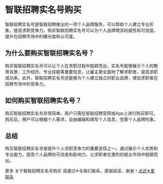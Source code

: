 # 智联招聘实名号购买

智联招聘实名号是智联招聘推出的一项个人品牌服务，可以帮助个人建立专业形象，提高求职竞争力。购买智联招聘实名号可以为个人品牌增添权威性和可信度，提升在招聘市场中的曝光度和认可度。

## 为什么要购买智联招聘实名号？

购买智联招聘实名号可以让个人在求职过程中脱颖而出。实名号能够展示个人的教育背景、工作经历、专业技能等重要信息，让雇主更全面地了解求职者，提高求职成功率。此外，智联招聘实名号还能够为个人建立独立的职业品牌，增加求职者在招聘市场中的竞争力。

## 如何购买智联招聘实名号？

购买智联招聘实名号非常简单，用户只需在智联招聘官网或App上进行购买即可。购买后，用户可以根据个人需求，自由编辑和填写个人信息，完善个人品牌形象。

## 总结

购买智联招聘实名号是提升个人求职竞争力的重要途径之一。通过展示个人优势和专业能力，提高个人品牌的可信度和影响力，让求职者在激烈的就业市场中脱颖而出。

更多 关于智联招聘实名号购买 请通过✈与我们联系，感谢阅读，谢谢！[点这✈里联系](https://b.k02.cc)